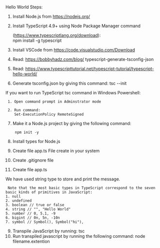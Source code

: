 Hello World Steps:



1. Install Node.js from https://nodejs.org/


2. Install TypeScript 4.9+ using Node Package Manager command 


     (https://www.typescriptlang.org/download):  
			npm install -g typescript


3. Install VSCode from https://code.visualstudio.com/Download

4. Read: https://bobbyhadz.com/blog/
     typescript-generate-tsconfig-json
5. Read: https://www.typescripttutorial.net/typescript-tutorial/typescript-hello-world/

6. Generate tsconfig.json by giving this command:
		tsc --init

If you want to run TypeScript tsc command in Windows Powershell:

     1. Open command prompt in Adminstrator mode

     2. Run command: 
		Set-ExecutionPolicy RemoteSigned
        
7. Make it a Node.js project by giving the following command:

		npm init -y

8. Install types for Node.js

8. Create file app.ts
		File create in your system

9. Create .gitignore file


10. Create file app.ts

   We have used string type to store and print the message.

     Note that the most basic types in TypeScript correspond to the seven basic kinds of primitives in JavaScript:
	1. null
	2. undefined
	3. boolean // true or false
	4. string // "", "Hello World"
	5. number // 0, 5.1, -9
	6. bigint // 0n, 5n, -10n
	7. symbol // Symbol(), Symbol("hi"),
9. Transpile JavaScript by running:
		tsc
10. Run transpiled javascript by running the following command:
		node filename.extention
		
